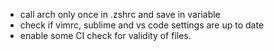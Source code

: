 - call arch only once in .zshrc and save in variable
- check if vimrc, sublime and vs code settings are up to date
- enable some CI check for validity of files.